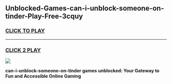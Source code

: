 
## Unblocked-Games-can-i-unblock-someone-on-tinder-Play-Free-3cquy
<h3>
<a href="https://premium76.site?title=can-i-unblock-someone-on-tinder&ref=23A">CLICK TO PLAY</a></h3>
<hr>

<h3>
<a href="https://premium76.site?title=can-i-unblock-someone-on-tinder&ref=23A">CLICK 2 PLAY</a>
  
</h3>

<a href="https://premium76.site?title=can-i-unblock-someone-on-tinder&ref=23A"><img src="https://clearcache.store/games.png"></a>


**can-i-unblock-someone-on-tinder games unblocked: Your Gateway to Fun and Accessible Online Gaming**
